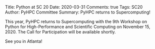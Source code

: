 Title: Python at SC 20
Date: 2020-03-31
Comments: true
Tags: SC20
Author: PyHPC Committee
Summary: PyHPC returns to Supercomputing!

This year, PyHPC returns to Supercomputing with the 9th Workshop on Python for High-Performance and Scientific Computing on November 15, 2020. The Call for Participation will be available shortly.

See you in Atlanta!
